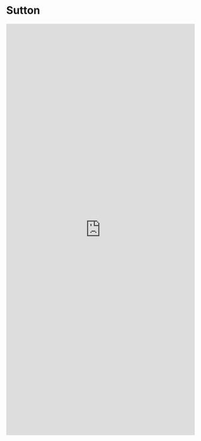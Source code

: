 # Sutton

<iframe width="100%" height="1100px" src="https://drive.google.com/embeddedfolderview?id=0B-hfle4LsS87WTJfX0tKR1ZwelU#grid" frameborder="0"></iframe>